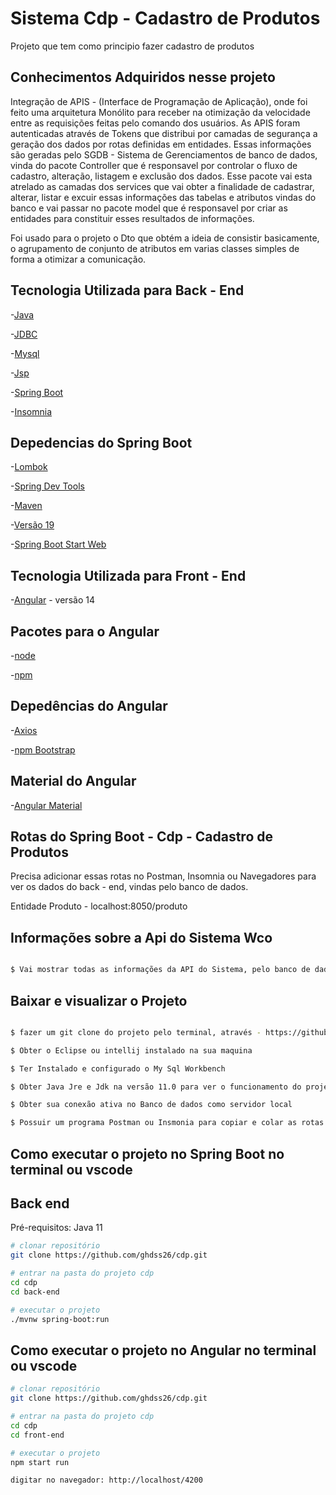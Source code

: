 # Sistema Cdp - Cadastro de Produtos

Projeto que tem como principio fazer cadastro de produtos

## Conhecimentos Adquiridos nesse projeto 

Integração de APIS - (Interface de Programação de Aplicação), onde foi feito uma arquitetura Monólito para receber na otimização da velocidade 
entre as requisições feitas pelo comando dos usuários. As APIS foram autenticadas através de Tokens que distribui por camadas de segurança 
a geração dos dados por rotas definidas em entidades. Essas informações são geradas pelo SGDB - Sistema de Gerenciamentos de banco de dados, vinda do 
pacote Controller que é responsavel por controlar o fluxo de cadastro, alteração, listagem e exclusão dos dados. Esse pacote vai esta atrelado as camadas
dos services que vai obter a finalidade de cadastrar, alterar, listar e excuir essas informações das tabelas e atributos vindas do banco e vai passar no 
pacote model que é responsavel por criar as entidades para constituir esses resultados de informações. 

Foi usado para o projeto o Dto que obtém a ideia de consistir basicamente, 
o agrupamento de conjunto de atributos em varias classes simples de forma a otimizar a comunicação.

## Tecnologia Utilizada para Back - End 

-[Java](https://www.java.com/pt-BR/download/ie_manual.jsp?locale=pt_BR) 

-[JDBC](https://www.oracle.com/br/database/technologies/appdev/jdbc.html) 

-[Mysql](https://www.mysql.com/)

-[Jsp](https://www.ibm.com/docs/pt-br/rsas/7.5.0?topic=files-javaserver-pages-jsp-technology) 

-[Spring Boot](https://spring.io/projects/spring-boot) 

-[Insomnia](https://insomnia.rest/download) 

## Depedencias do Spring Boot 

-[Lombok](https://imasters.com.br/back-end/projeto-lombok-escrevendo-menos-codigo-em-java) 

-[Spring Dev Tools](https://www.javatpoint.com/spring-boot-devtools) 

-[Maven](https://mvnrepository.com/artifact/org.springframework.boot/spring-boot-devtools)

-[Versão 19](https://www.oracle.com/br/java/technologies/javase/jdk19-archive-downloads.html)

-[Spring Boot Start Web](https://www.javatpoint.com/spring-boot-starter-web)

## Tecnologia Utilizada para Front - End 

-[Angular](https://angular.io/) - versão 14 

## Pacotes para o Angular 

-[node](https://nodejs.org/en/download) 

-[npm](https://docs.npmjs.com/downloading-and-installing-node-js-and-npm)

## Depedências do Angular 

-[Axios](https://axios-http.com/ptbr/docs/intro) 

-[npm Bootstrap](https://www.npmjs.com/package/bootstrap)

## Material do Angular 

-[Angular Material](https://material.angular.io/)

## Rotas do Spring Boot - Cdp - Cadastro de Produtos

Precisa adicionar essas rotas no Postman, Insomnia ou Navegadores para ver os dados do back - end, vindas pelo banco de dados.

Entidade Produto - localhost:8050/produto 

## Informações sobre a Api do Sistema Wco  

  ```bash 
  
  $ Vai mostrar todas as informações da API do Sistema, pelo banco de dados no programa Insomnia
 
```
## Baixar e visualizar o Projeto 

  ```bash 
  
  $ fazer um git clone do projeto pelo terminal, através - https://github.com/ghdss26/Cdp.git
  
  $ Obter o Eclipse ou intellij instalado na sua maquina
  
  $ Ter Instalado e configurado o My Sql Workbench 
  
  $ Obter Java Jre e Jdk na versão 11.0 para ver o funcionamento do projeto e Testar ele
  
  $ Obter sua conexão ativa no Banco de dados como servidor local 
  
  $ Possuir um programa Postman ou Insmonia para copiar e colar as rotas das entidades e ver o crud completo
 
```
## Como executar o projeto no Spring Boot no terminal ou vscode

## Back end
Pré-requisitos: Java 11

```bash
# clonar repositório
git clone https://github.com/ghdss26/cdp.git

# entrar na pasta do projeto cdp
cd cdp 
cd back-end 

# executar o projeto
./mvnw spring-boot:run
```
## Como executar o projeto no Angular no terminal ou vscode

```bash
# clonar repositório
git clone https://github.com/ghdss26/cdp.git

# entrar na pasta do projeto cdp
cd cdp 
cd front-end 

# executar o projeto
npm start run 

digitar no navegador: http://localhost/4200
```
